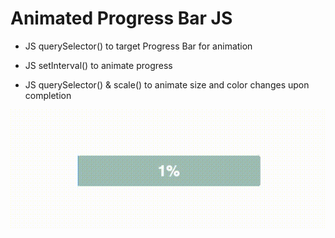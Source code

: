 # Animated Progress Bar JS


- JS querySelector() to target Progress Bar for animation

- JS setInterval() to animate progress

- JS querySelector() & scale() to animate size and color changes upon completion

![animatedprogressbarjs](assets/bargif.gif)